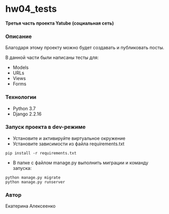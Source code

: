 # hw04_tests

**Третья часть проекта Yatube (социальная сеть)**

### Описание
Благодаря этому проекту можно будет создавать и публиковать посты.

В данной части были написаны тесты для:
- Models
- URLs
- Views
- Forms

### Технологии
- Python 3.7
- Django 2.2.16

### Запуск проекта в dev-режиме
- Установите и активируйте виртуальное окружение
- Установите зависимости из файла requirements.txt
```
pip install -r requirements.txt
``` 
- В папке с файлом manage.py выполнить миграции и команду запуска:
```
python manage.py migrate
python manage.py runserver
```
### Автор
Екатерина Алексеенко

